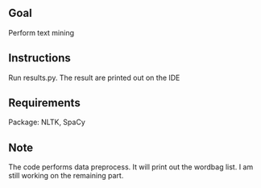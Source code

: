## Goal
Perform text mining

## Instructions
Run results.py. The result are printed out on the IDE

## Requirements
Package: NLTK, SpaCy

## Note
The code performs data preprocess. It will print out the wordbag list. I am still working on the remaining part.
